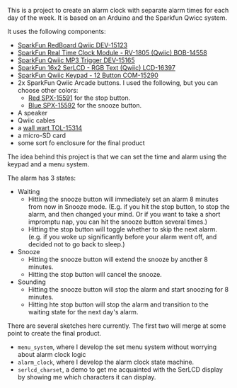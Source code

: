 This is a project to create an alarm clock with separate alarm times for each day of the week. It is based on an Arduino and the Sparkfun Qwicc system.

It uses the following components:

 * [SparkFun RedBoard Qwiic DEV-15123](https://www.sparkfun.com/products/15123)
 * [SparkFun Real Time Clock Module - RV-1805 (Qwiic) BOB-14558](https://www.sparkfun.com/products/14558)
 * [SparkFun Qwiic MP3 Trigger DEV-15165](https://www.sparkfun.com/products/15165)
 * [SparkFun 16x2 SerLCD - RGB Text (Qwiic) LCD-16397](https://www.sparkfun.com/products/16397)
 * [SparkFun Qwiic Keypad - 12 Button COM-15290](https://www.sparkfun.com/products/15290)
 * 2x SparkFun Qwiic Arcade buttons. I used the following, but you can choose other colors:
   * [Red SPX-15591](https://www.sparkfun.com/products/15591) for the stop button.
   * [Blue SPX-15592](https://www.sparkfun.com/products/15592) for the snooze button.
 * A speaker
 * Qwiic cables
 * a [wall wart TOL-15314](https://www.sparkfun.com/products/15314)
 * a micro-SD card
 * some sort fo enclosure for the final product

The idea behind this project is that we can set the time and alarm using the keypad and a menu system.

The alarm has 3 states:

 * Waiting
   * Hitting the snooze button will immediately set an alarm 8 minutes from now in Snooze mode. (E.g. if you hit the stop button, to stop the alarm, and then changed your mind. Or if you want to take a short impromptu nap, you can hit the snooze button several times.)
   * Hitting the stop button will toggle whether to skip the next alarm. (e.g. if you woke up significantly before your alarm went off, and decided not to go back to sleep.)
 * Snooze
   * Hitting the snooze button will extend the snooze by another 8 minutes.
   * Hitting the stop button will cancel the snooze.
 * Sounding
   * Hitting the snooze button will stop the alarm and start snoozing for 8 minutes.
   * Hitting hte stop button will stop the alarm  and transition to the waiting state for the next day's alarm.

There are several sketches here currently. The first two will merge at some point to create the final product.

 * `menu_system`, where I develop the set menu system without worrying about alarm clock logic
 * `alarm_clock`, where I develop the alarm clock state machine. 
 * `serlcd_charset`, a demo to get me acquainted with the SerLCD display by showing me which characters it can display.
